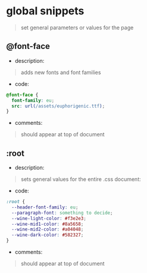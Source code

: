 # global snippets

>set general parameters or values for the page  

## @font-face

- description:

>adds new fonts and font families

- code:

```css 
@font-face {
  font-family: eu;
  src: url(/assets/euphorigenic.ttf);
}
```

- comments:

>should appear at top of document


## :root

- description:

 >sets general values for the entire .css document:

- code: 

```css
:root {
  --header-font-family: eu;
  --paragraph-font: something to decide;
  --wine-light-color: #f3e2e3;
  --wine-mid1-color: #8a5658;
  --wine-mid2-color: #a04048;
  --wine-dark-color: #582327;
}
```

- comments:

>should appear at top of document
